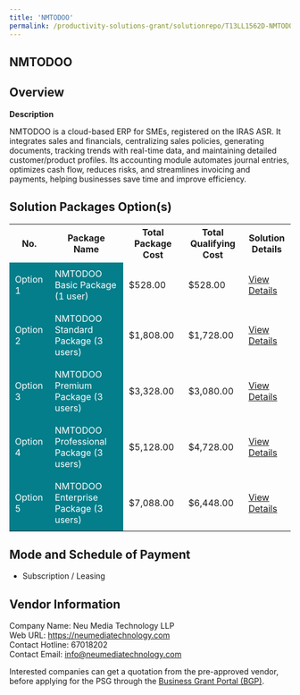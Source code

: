```yaml
---
title: 'NMTODOO'
permalink: /productivity-solutions-grant/solutionrepo/T13LL1562D-NMTODOO-G
---
```


## NMTODOO

## Overview

**Description**

NMTODOO is a cloud-based ERP for SMEs, registered on the IRAS ASR. It integrates sales and financials, centralizing sales policies, generating documents, tracking trends with real-time data, and maintaining detailed customer/product profiles. Its accounting module automates journal entries, optimizes cash flow, reduces risks, and streamlines invoicing and payments, helping businesses save time and improve efficiency.

## Solution Packages Option(s)

<table>
<tr>
<th><b>No.</b></th>
<th><b>Package Name</b></th>
<th><b>Total Package Cost</b></th>
<th><b>Total Qualifying Cost</b></th>
<th><b>Solution Details</b></th>
</tr>
<tr>
<td style='padding: 10px; background-color: #037E8A; color: #FFFFFF;'>Option 1</td>
<td style='padding: 10px; background-color: #037E8A; color: #FFFFFF;'>NMTODOO Basic Package (1 user)</td>
<td style='padding: 10px;'>$528.00</td>
<td style='padding: 10px;'>$528.00</td>
<td style='padding: 10px;'><a href='/images/psg/T13LL1562D_20240295_13032025_Desensitised_Annex3_Part1.pdf' target='_blank'>View Details</a></td>
</tr>
<tr>
<td style='padding: 10px; background-color: #037E8A; color: #FFFFFF;'>Option 2</td>
<td style='padding: 10px; background-color: #037E8A; color: #FFFFFF;'>NMTODOO Standard Package (3 users)</td>
<td style='padding: 10px;'>$1,808.00</td>
<td style='padding: 10px;'>$1,728.00</td>
<td style='padding: 10px;'><a href='/images/psg/T13LL1562D_20240295_13032025_Desensitised_Annex3_Part2.pdf' target='_blank'>View Details</a></td>
</tr>
<tr>
<td style='padding: 10px; background-color: #037E8A; color: #FFFFFF;'>Option 3</td>
<td style='padding: 10px; background-color: #037E8A; color: #FFFFFF;'>NMTODOO Premium Package (3 users)</td>
<td style='padding: 10px;'>$3,328.00</td>
<td style='padding: 10px;'>$3,080.00</td>
<td style='padding: 10px;'><a href='/images/psg/T13LL1562D_20240295_13032025_Desensitised_Annex3_Part3.pdf' target='_blank'>View Details</a></td>
</tr>
<tr>
<td style='padding: 10px; background-color: #037E8A; color: #FFFFFF;'>Option 4</td>
<td style='padding: 10px; background-color: #037E8A; color: #FFFFFF;'>NMTODOO Professional Package (3 users)</td>
<td style='padding: 10px;'>$5,128.00</td>
<td style='padding: 10px;'>$4,728.00</td>
<td style='padding: 10px;'><a href='/images/psg/T13LL1562D_20240295_13032025_Desensitised_Annex3_Part4.pdf' target='_blank'>View Details</a></td>
</tr>
<tr>
<td style='padding: 10px; background-color: #037E8A; color: #FFFFFF;'>Option 5</td>
<td style='padding: 10px; background-color: #037E8A; color: #FFFFFF;'>NMTODOO Enterprise Package (3 users)</td>
<td style='padding: 10px;'>$7,088.00</td>
<td style='padding: 10px;'>$6,448.00</td>
<td style='padding: 10px;'><a href='/images/psg/T13LL1562D_20240295_13032025_Desensitised_Annex3_Part5.pdf' target='_blank'>View Details</a></td>
</tr>
</table>

## Mode and Schedule of Payment

 - Subscription / Leasing

## Vendor Information

 Company Name: Neu Media Technology LLP<br>Web URL: https://neumediatechnology.com <br>Contact Hotline: 67018202 <br>Contact Email: info@neumediatechnology.com <br>

Interested companies can get a quotation from the pre-approved vendor, before applying for the PSG through the <a href='https://www.businessgrants.gov.sg/' target='_blank' rel='noopener'>Business Grant Portal (BGP)</a>.

<script src="/jquery/resize-tables.js"></script>
